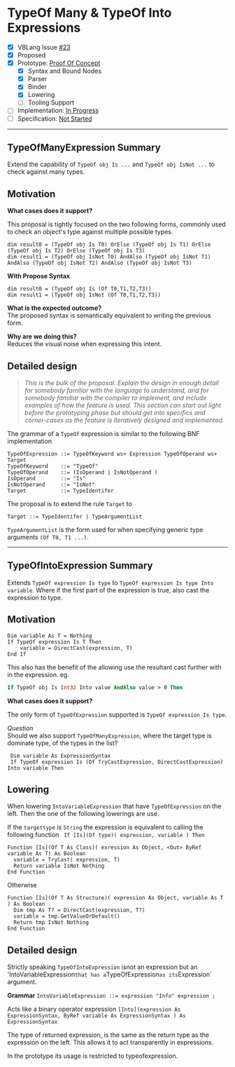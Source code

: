 # TypeOf Many & TypeOf Into Expressions

* [x] VBLang Issue [#23](https://github.com/dotnet/vblang/issues/23)
* [x] Proposed
* [x] Prototype: [Proof Of Concept](https://github.com/AdamSpeight2008/roslyn-AdamSpeight2008/tree/TypeOf_Into)
  * [x] Syntax and Bound Nodes
  * [x] Parser
  * [x] Binder
  * [x] Lowering
  * [ ] Tooling Support  
* [ ] Implementation: [In Progress](https://github.com/dotnet/roslyn/BRANCH_NAME)
* [ ] Specification: [Not Started](pr/1)

---------

## TypeOfManyExpression Summary
[typeofmanyexpressionsummary]: #typeofmanyexpressionsummary
Extend the capability of `TypeOf obj Is ...` and `TypeOf obj IsNot ...` to check against many types. 

## Motivation
[typeofmanyexpressionmotivation]: #typeofmanyexpressionmotivation

**What cases does it support?**

This proposal is tightly focused on the two following forms, commonly used to check an object's type against multiple possible types.
```vb.net
dim result0 = (TypeOf obj Is T0) OrElse (TypeOf obj Is T1) OrElse (TypeOf obj Is T2) OrElse (TypeOf obj Is T3) 
dim result1 = (TypeOf obj IsNot T0) AndAlso (TypeOf obj IsNot T1) AndAlso (TypeOf obj IsNot T2) AndAlso (TypeOf obj IsNot T3) 
```
**With Propose Syntax**
```vb.net
dim result0 = (TypeOf obj Is (Of T0,T1,T2,T3)) 
dim result1 = (TypeOf obj IsNot (Of T0,T1,T2,T3)) 
```
**What is the expected outcome?**   
The proposed syntax is semantically equivalent to writing the previous form.

**Why are we doing this?**    
Reduces the visual noise when expressing this intent.

## Detailed design
[typeofmanyexpressiondesign]: #typeofmanyexpressiondetailed-design
>*This is the bulk of the proposal. Explain the design in enough detail for somebody familiar
with the language to understand, and for somebody familiar with the compiler to implement,  and include examples of how the feature is used. This section can start out light before the prototyping phase but should get into specifics and corner-cases as the feature is iteratively designed and implemented.*

The grammar of a `TypeOf` expression is similar to the following BNF implementation
```
TypeOfExpression ::= TypeOfKeyword ws+ Expression TypeOfOperand ws+ Target
TypeOfKeyword    ::= "TypeOf"
TypeOfOperand    ::= (IsOperand | IsNotOperand )
IsOperand        ::= "Is"
IsNotOperand     ::= "IsNot"
Target           ::= TypeIdentifer
```
The proposal is to extend the rule `Target` to 
```
Target ::= TypeIdentifer | TypeArgumentList
```

`TypeArgumentList` is the form used for when specifying generic type arguments `(Of T0, T1 ...)`.

------

## TypeOfIntoExpression Summary
[typeofintoexpressionsummary]: #typeofintoexpressionsummary
Extends `TypeOf expression Is type` to `TypeOf expression Is type Into variable`.
Where if the first part of the expression is true, also cast the expression to type.

## Motivation

```vbnet
Dim variable As T = Nothing
If TypeOf expression Is T Then
    variable = DirectCast(expression, T)
End If
``` 

This also has the benefit of the allowing use the resultant cast further with in the expression. eg.
```vb
If TypeOf obj Is Int32 Into value AndAlso value > 0 Then

```

**What cases does it support?**

The only form of `TypeOfExpression` supported is `TypeOf expression Is type`.

*Question*   
Should we also support `TypeOfManyExpression`, where the target type is dominate type, of the types in the list?
```vbnet
 Dim variable As ExpressionSyntax
 If TypeOf expression Is (Of TryCastExpression, DirectCastExpression) Into variable Then
```

## Lowering

When lowering `IntoVariableExpression` that have `TypeOfExpression` on the left.
Then the one of the following lowerings are use.

If the `targettype` is `String` the expression is equivalent to calling the following function
` If [Is](Of type)( expression, variable ) Then` 
```vbnet
Function [Is](Of T As Class)( exression As Object, <Out> ByRef variable As T) As Boolean
  variable = TryCast( expression, T)
  Return variable IsNot Nothing
End Function
``` 

Otherwise 
```vbnet
Function [Is](Of T As Structure)( expression As Object, variable As T ) As Boolean
  Dim tmp As T? = DirectCast(expression, T?)
  variable = tmp.GetValueOrDefault()
  Return tmp IsNot Nothing
End Function
```


## Detailed design
[typeofintoexpressiondesign]: #detailed-design

Strictly speaking `TypeOfIntoExpression` isnot an expression but an 'IntoVariableExpression` that has a `TypeOfExpression` as its `Expression` argument.

**Grammar**    ` IntoVariableExpression ::= expression "Info" expression ; `

Acts like a binary operator expression
` [Into](expression As ExpressionSyntax, ByRef variable As ExpressionSyntax ) As ExpressionSyntax `

The type of returned expression, is the same as the return type as the expression on the left.
This allows it to act transparently in expressions. 

In the prototype its usage is restricted to typeofexpression.

